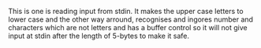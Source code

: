 This is one is reading input from stdin. It makes the upper case letters to lower case and the other way arround, recognises and ingores number and characters which are not letters and has a buffer control so it will not give input at stdin after the length of 5-bytes to make it safe.  
